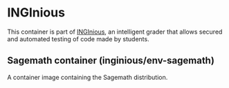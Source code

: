 INGInious
=========

This container is part of [INGInious](https://github.com/UCL-INGI/INGInious), an intelligent grader that allows secured and automated testing of code made by students. 

Sagemath container (inginious/env-sagemath)
----------------------------------

A container image containing the Sagemath distribution.
